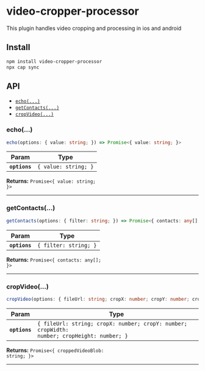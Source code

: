 # video-cropper-processor

This plugin handles video cropping and processing in ios and android

## Install

```bash
npm install video-cropper-processor
npx cap sync
```

## API

<docgen-index>

* [`echo(...)`](#echo)
* [`getContacts(...)`](#getcontacts)
* [`cropVideo(...)`](#cropvideo)

</docgen-index>

<docgen-api>
<!--Update the source file JSDoc comments and rerun docgen to update the docs below-->

### echo(...)

```typescript
echo(options: { value: string; }) => Promise<{ value: string; }>
```

| Param         | Type                            |
| ------------- | ------------------------------- |
| **`options`** | <code>{ value: string; }</code> |

**Returns:** <code>Promise&lt;{ value: string; }&gt;</code>

--------------------


### getContacts(...)

```typescript
getContacts(options: { filter: string; }) => Promise<{ contacts: any[]; }>
```

| Param         | Type                             |
| ------------- | -------------------------------- |
| **`options`** | <code>{ filter: string; }</code> |

**Returns:** <code>Promise&lt;{ contacts: any[]; }&gt;</code>

--------------------


### cropVideo(...)

```typescript
cropVideo(options: { fileUrl: string; cropX: number; cropY: number; cropWidth: number; cropHeight: number; }) => Promise<{ croppedVideoBlob: string; }>
```

| Param         | Type                                                                                                   |
| ------------- | ------------------------------------------------------------------------------------------------------ |
| **`options`** | <code>{ fileUrl: string; cropX: number; cropY: number; cropWidth: number; cropHeight: number; }</code> |

**Returns:** <code>Promise&lt;{ croppedVideoBlob: string; }&gt;</code>

--------------------

</docgen-api>
